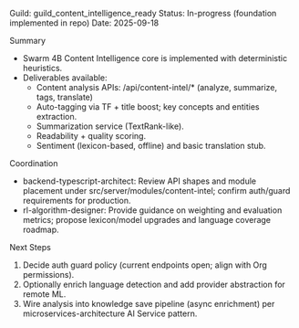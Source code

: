 Guild: guild_content_intelligence_ready
Status: In-progress (foundation implemented in repo)
Date: 2025-09-18

Summary
- Swarm 4B Content Intelligence core is implemented with deterministic heuristics.
- Deliverables available:
  - Content analysis APIs: /api/content-intel/* (analyze, summarize, tags, translate)
  - Auto-tagging via TF + title boost; key concepts and entities extraction.
  - Summarization service (TextRank-like).
  - Readability + quality scoring.
  - Sentiment (lexicon-based, offline) and basic translation stub.

Coordination
- backend-typescript-architect: Review API shapes and module placement under src/server/modules/content-intel; confirm auth/guard requirements for production.
- rl-algorithm-designer: Provide guidance on weighting and evaluation metrics; propose lexicon/model upgrades and language coverage roadmap.

Next Steps
1) Decide auth guard policy (current endpoints open; align with Org permissions).
2) Optionally enrich language detection and add provider abstraction for remote ML.
3) Wire analysis into knowledge save pipeline (async enrichment) per microservices-architecture AI Service pattern.

